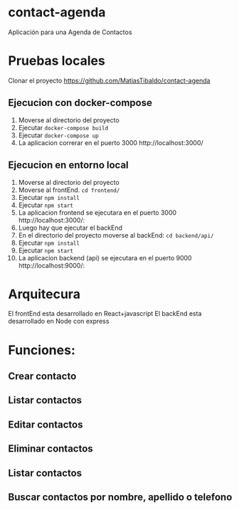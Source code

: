 # contact-agenda
Aplicación para una Agenda de Contactos


# Pruebas locales

Clonar el proyecto https://github.com/MatiasTibaldo/contact-agenda

## Ejecucion con docker-compose
1. Moverse al directorio del proyecto
2. Ejecutar 
  ```docker-compose build```
3. Ejecutar 
  ```docker-compose up ```
4. La aplicacion correrar en el puerto 3000 http://localhost:3000/

## Ejecucion en entorno local
1. Moverse al directorio del proyecto
2. Moverse al frontEnd.
```cd frontend/```
3. Ejecutar 
  ```npm install```
3. Ejecutar 
  ```npm start ```
4. La aplicacion frontend se ejecutara en el puerto 3000 http://localhost:3000/:
5. Luego hay que ejecutar el backEnd
6. En el directorio del proyecto moverse al backEnd: 
```cd backend/api/ ```
7. Ejecutar
```npm install```
8. Ejecutar
```npm start```
9. La aplicacion backend (api) se ejecutara en el puerto 9000 http://localhost:9000/:


# Arquitecura
El frontEnd esta desarrollado en React+javascript
El backEnd esta desarrollado en Node con express 


# Funciones:

## Crear contacto
## Listar contactos
## Editar contactos
## Eliminar contactos
## Listar contactos
## Buscar contactos por nombre, apellido o telefono



